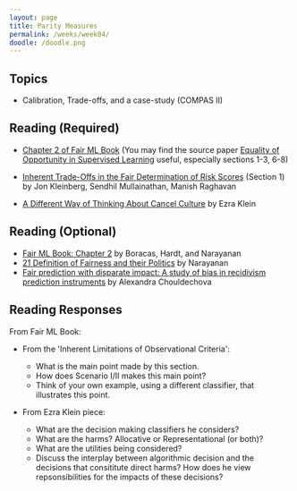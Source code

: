```yaml
---
layout: page
title: Parity Measures
permalink: /weeks/week04/
doodle: /doodle.png
---
```


## Topics

* Calibration, Trade-offs, and a case-study (COMPAS II)

## Reading (Required)

* [Chapter 2 of Fair ML Book](https://fairmlbook.org/classification.html)
  (You may find the source paper [Equality of Opportunity in
  Supervised Learning](https://arxiv.org/pdf/1610.02413.pdf) useful,
  especially sections 1-3, 6-8)
  
* [Inherent Trade-Offs in the Fair Determination of Risk
  Scores](https://arxiv.org/pdf/1609.05807.pdf) (Section 1)
  by Jon Kleinberg, Sendhil Mullainathan, Manish Raghavan

* [A Different Way of Thinking About Cancel Culture](https://www.nytimes.com/2021/04/18/opinion/cancel-culture-social-media.html)
  by Ezra Klein
  
## Reading (Optional)

* [Fair ML Book: Chapter
  2](https://fairmlbook.org/classification.html)
  by Boracas, Hardt, and Narayanan
* [21 Definition of Fairness and their
  Politics](https://fairmlbook.org/tutorial2.html)
  by Narayanan
* [Fair prediction with disparate impact: A study of bias in recidivism
  prediction instruments](https://arxiv.org/pdf/1610.07524.pdf)
  by Alexandra Chouldechova


## Reading Responses

From Fair ML Book:
* From the 'Inherent Limitations of Observational Criteria':
  - What is the main point made by this section.
  - How does Scenario I/II makes this main point?
  - Think of your own example, using a different classifier, that
    illustrates this point.
    
* From Ezra Klein piece:
  - What are the decision making classifiers he considers?
  - What are the harms? Allocative or Representational (or both)?
  - What are the utilities being considered?
  - Discuss the interplay between algorithmic decision and the
    decisions that consititute direct harms? How does he view
    repsonsibilities for the impacts of these decisions?
